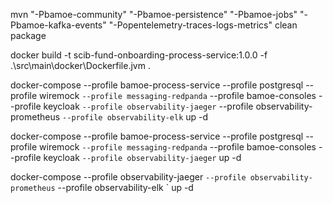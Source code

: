 mvn "-Pbamoe-community" "-Pbamoe-persistence" "-Pbamoe-jobs" "-Pbamoe-kafka-events" "-Popentelemetry-traces-logs-metrics" clean package

docker build -t scib-fund-onboarding-process-service:1.0.0 -f .\src\main\docker\Dockerfile.jvm .

docker-compose --profile bamoe-process-service --profile postgresql --profile wiremock `
  --profile messaging-redpanda `
  --profile bamoe-consoles --profile keycloak `
  --profile observability-jaeger `
  --profile observability-prometheus `
  --profile observability-elk `
  up -d

docker-compose --profile bamoe-process-service --profile postgresql --profile wiremock `
  --profile messaging-redpanda `
  --profile bamoe-consoles --profile keycloak `
  --profile observability-jaeger `
  up -d

docker-compose --profile observability-jaeger `
  --profile observability-prometheus `
  --profile observability-elk `
  up -d
  